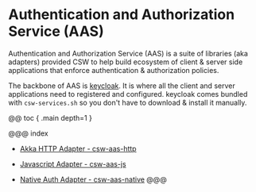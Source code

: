 # Authentication and Authorization Service (AAS)

Authentication and Authorization Service (AAS) is a suite of libraries (aka adapters) provided CSW to help build 
ecosystem of client & server side applications that enforce authentication & authorization policies.

The backbone of AAS is [keycloak](https://www.keycloak.org/). It is where all the client and server
applications need to registered and configured. keycloak comes bundled with `csw-services.sh` so you
don't have to download & install it manually.

@@ toc { .main depth=1 }

@@@ index
 - [Akka HTTP Adapter - csw-aas-http](aas/csw-aas-http.md)
    
 - [Javascript Adapter - csw-aas-js](aas/csw-aas-js.md)
    
 - [Native Auth Adapter - csw-aas-native](aas/csw-aas-native.md)
@@@